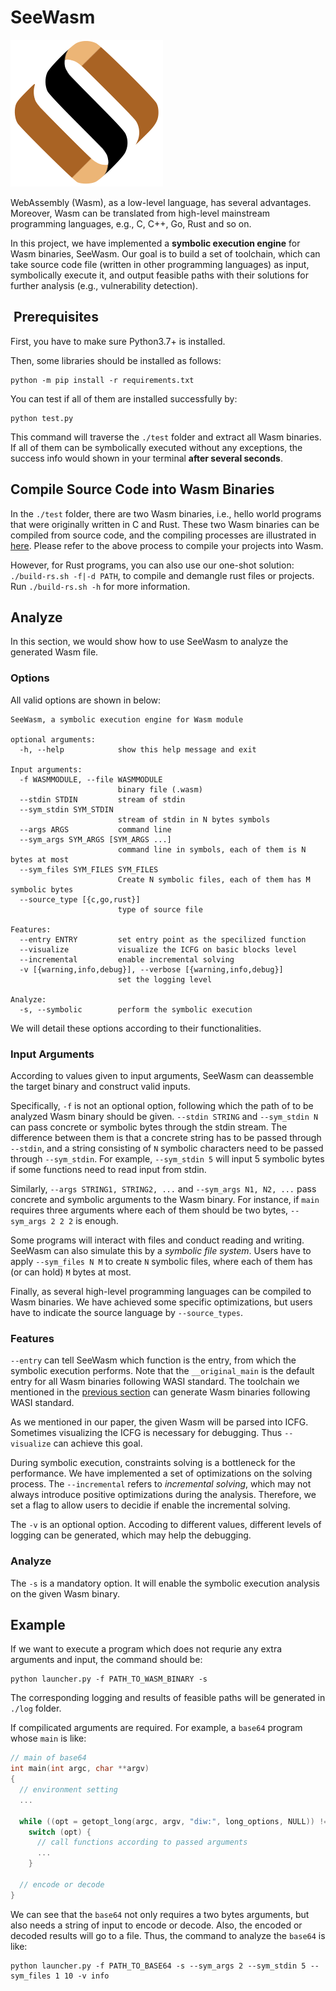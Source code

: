 # SeeWasm
![SeeWasm-logo](./images/logo.png)

WebAssembly (Wasm), as a low-level language, has several advantages. Moreover, Wasm can be translated from high-level mainstream programming languages, e.g., C, C++, Go, Rust and so on.

In this project, we have implemented a **symbolic execution engine** for Wasm binaries, SeeWasm. Our goal is to build a set of toolchain, which can take source code file (written in other programming languages) as input, symbolically execute it, and output feasible paths with their solutions for further analysis (e.g., vulnerability detection).

##  Prerequisites 
First, you have to make sure Python3.7+ is installed.

Then, some libraries should be installed as follows:

```shell
python -m pip install -r requirements.txt
```

You can test if all of them are installed successfully by:

```shell
python test.py
```

This command will traverse the `./test` folder and extract all Wasm binaries.
If all of them can be symbolically executed without any exceptions, the success info would shown in your terminal **after several seconds**.

## Compile Source Code into Wasm Binaries
In the `./test` folder, there are two Wasm binaries, i.e., hello world programs that were originally written in C and Rust.
These two Wasm binaries can be compiled from source code, and the compiling processes are illustrated in [here](https://github.com/bytecodealliance/wasmtime/blob/main/docs/WASI-tutorial.md#compiling-to-wasi).
Please refer to the above process to compile your projects into Wasm.

However, for Rust programs, you can also use our one-shot solution: `./build-rs.sh -f|-d PATH`, to compile and demangle rust files or projects.
Run `./build-rs.sh -h` for more information.

## Analyze

In this section, we would show how to use SeeWasm to analyze the generated Wasm file.

### Options
All valid options are shown in below:
```shell
SeeWasm, a symbolic execution engine for Wasm module

optional arguments:
  -h, --help            show this help message and exit

Input arguments:
  -f WASMMODULE, --file WASMMODULE
                        binary file (.wasm)
  --stdin STDIN         stream of stdin
  --sym_stdin SYM_STDIN
                        stream of stdin in N bytes symbols
  --args ARGS           command line
  --sym_args SYM_ARGS [SYM_ARGS ...]
                        command line in symbols, each of them is N bytes at most
  --sym_files SYM_FILES SYM_FILES
                        Create N symbolic files, each of them has M symbolic bytes
  --source_type [{c,go,rust}]
                        type of source file

Features:
  --entry ENTRY         set entry point as the specilized function
  --visualize           visualize the ICFG on basic blocks level
  --incremental         enable incremental solving
  -v [{warning,info,debug}], --verbose [{warning,info,debug}]
                        set the logging level

Analyze:
  -s, --symbolic        perform the symbolic execution
```

We will detail these options according to their functionalities.

### Input Arguments
According to values given to input arguments, SeeWasm can deassemble the target binary and construct valid inputs.

Specifically, `-f` is not an optional option, following which the path of to be analyzed Wasm binary should be given.
`--stdin STRING` and `--sym_stdin N` can pass concrete or symbolic bytes through the stdin stream.
The difference between them is that a concrete string has to be passed through `--stdin`, and a string consisting of `N` symbolic characters need to be passed through `--sym_stdin`.
For example, `--sym_stdin 5` will input 5 symbolic bytes if some functions need to read input from stdin.

Similarly, `--args STRING1, STRING2, ...` and `--sym_args N1, N2, ...` pass concrete and symbolic arguments to the Wasm binary.
For instance, if `main` requires three arguments where each of them should be two bytes, `--sym_args 2 2 2` is enough.

Some programs will interact with files and conduct reading and writing.
SeeWasm can also simulate this by a *symbolic file system*.
Users have to apply `--sym_files N M` to create `N` symbolic files, where each of them has (or can hold) `M` bytes at most.

Finally, as several high-level programming languages can be compiled to Wasm binaries. We have achieved some specific optimizations, but users have to indicate the source language by `--source_types`.

### Features
`--entry` can tell SeeWasm which function is the entry, from which the symbolic execution performs.
Note that the `__original_main` is the default entry for all Wasm binaries following WASI standard.
The toolchain we mentioned in the [previous section](README.md#prerequisites) can generate Wasm binaries following WASI standard.

As we mentioned in our paper, the given Wasm will be parsed into ICFG.
Sometimes visualizing the ICFG is necessary for debugging.
Thus `--visualize` can achieve this goal.

During symbolic execution, constraints solving is a bottleneck for the performance.
We have implemented a set of optimizations on the solving process.
The `--incremental` refers to *incremental solving*, which may not always introduce positive optimizations during the analysis. Therefore, we set a flag to allow users to decidie if enable the incremental solving.

The `-v` is an optional option.
Accoding to different values, different levels of logging can be generated, which may help the debugging.

### Analyze
The `-s` is a mandatory option.
It will enable the symbolic execution analysis on the given Wasm binary.

## Example
If we want to execute a program which does not requrie any extra arguments and input, the command should be:

```shell
python launcher.py -f PATH_TO_WASM_BINARY -s
```

The corresponding logging and results of feasible paths will be generated in `./log` folder.

If compilicated arguments are required. For example, a `base64` program whose `main` is like:

```c
// main of base64
int main(int argc, char **argv)
{
  // environment setting
  ...

  while ((opt = getopt_long(argc, argv, "diw:", long_options, NULL)) != -1)
    switch (opt) {
      // call functions according to passed arguments
      ...
    }

  // encode or decode
}
```
We can see that the `base64` not only requires a two bytes arguments, but also needs a string of input to encode or decode. Also, the encoded or decoded results will go to a file.
Thus, the command to analyze the `base64` is like:

```shell
python launcher.py -f PATH_TO_BASE64 -s --sym_args 2 --sym_stdin 5 --sym_files 1 10 -v info
```
